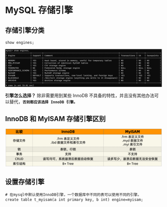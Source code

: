 # MySQL 存储引擎

## 存储引擎分类

```mysql
show engines;
```

![image-20250608145135949](assets/image-20250608145135949.png)

**引擎怎么选择？**
除非需要用到某些 InnoDB 不具备的特性，并且没有其他办法可以替代，**`否则都应该选择 InnoDB 引擎。`**

## InnoDB 和 MyISAM 存储引擎区别

![image-20250608145334642](assets/image-20250608145334642.png)

## 设置存储引擎

```mysql
# 在mysql中默认使用InnoDB引擎，一个数据库中不同的表可以使用不同的引擎。
create table t_myisam(a int primary key, b int) engine=myisam;
```

